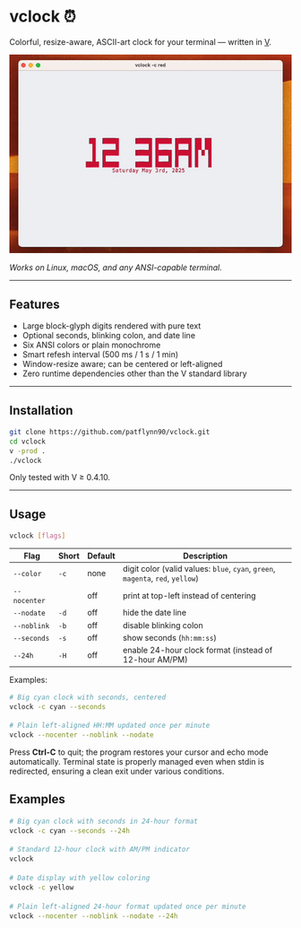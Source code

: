 # vclock ⏰

Colorful, resize-aware, ASCII-art clock for your terminal &mdash; written in [V](https://vlang.io).

![vclock demo](docs/images/vclock.gif)

*Works on Linux, macOS, and any ANSI-capable terminal.*

---

## Features

- Large block-glyph digits rendered with pure text
- Optional seconds, blinking colon, and date line
- Six ANSI colors or plain monochrome
- Smart refesh interval (500 ms / 1 s / 1 min)
- Window-resize aware; can be centered or left-aligned
- Zero runtime dependencies other than the V standard library

---

## Installation

```bash
git clone https://github.com/patflynn90/vclock.git
cd vclock
v -prod .
./vclock
```

Only tested with V ≥ 0.4.10.

---

## Usage

```bash
vclock [flags]
```

| Flag         | Short | Default | Description                                                                     |
|--------------|-------|---------|---------------------------------------------------------------------------------|
| `--color`    | `-c`  | none    | digit color (valid values: `blue`, `cyan`, `green`, `magenta`, `red`, `yellow`) |
| `--nocenter` |       | off     | print at top-left instead of centering                                          |
| `--nodate`   | `-d`  | off     | hide the date line                                                              |
| `--noblink`  | `-b`  | off     | disable blinking colon                                                          |
| `--seconds`  | `-s`  | off     | show seconds (`hh:mm:ss`)                                                       |
| `--24h`      | `-H`  | off     | enable 24-hour clock format (instead of 12-hour AM/PM)                          |

Examples:

```bash
# Big cyan clock with seconds, centered
vclock -c cyan --seconds

# Plain left-aligned HH:MM updated once per minute
vclock --nocenter --noblink --nodate
```

Press **Ctrl-C** to quit; the program restores your cursor and echo mode automatically. Terminal state is properly managed even when stdin is redirected, ensuring a clean exit under various conditions.

## Examples

```bash
# Big cyan clock with seconds in 24-hour format
vclock -c cyan --seconds --24h

# Standard 12-hour clock with AM/PM indicator
vclock

# Date display with yellow coloring
vclock -c yellow

# Plain left-aligned 24-hour format updated once per minute
vclock --nocenter --noblink --nodate --24h
```

